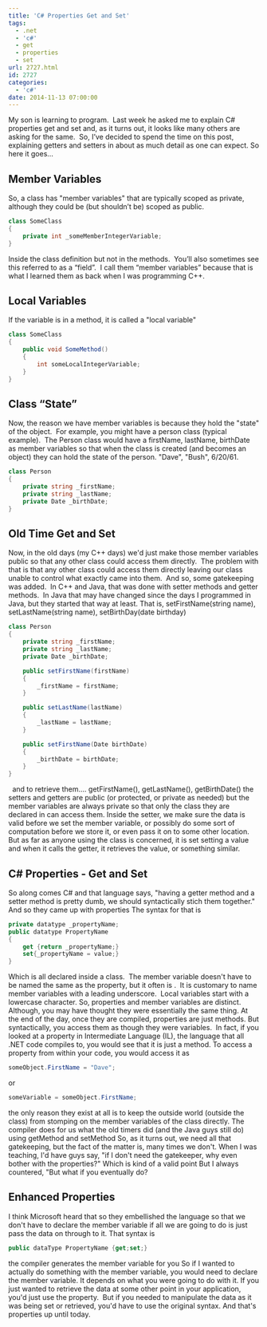 ```yaml
---
title: 'C# Properties Get and Set'
tags:
  - .net
  - 'c#'
  - get
  - properties
  - set
url: 2727.html
id: 2727
categories:
  - 'c#'
date: 2014-11-13 07:00:00
---
```


My son is learning to program.  Last week he asked me to explain C# properties get and set and, as it turns out, it looks like many others are asking for the same.  So, I’ve decided to spend the time on this post, explaining getters and setters in about as much detail as one can expect. So here it goes…

<!-- more -->

Member Variables
----------------

So, a class has "member variables" that are typically scoped as private, although they could be (but shouldn’t be) scoped as public.

``` csharp
class SomeClass
{
    private int _someMemberIntegerVariable;
}
```

Inside the class definition but not in the methods.  You’ll also sometimes see this referred to as a “field”.  I call them “member variables” because that is what I learned them as back when I was programming C++.

Local Variables
---------------

If the variable is in a method, it is called a "local variable"

``` csharp
class SomeClass
{
    public void SomeMethod()
    {
        int someLocalIntegerVariable;
    }
}
```

Class “State”
-------------

Now, the reason we have member variables is because they hold the "state" of the object.  For example, you might have a person class (typical example).  The Person class would have a firstName, lastName, birthDate as member variables so that when the class is created (and becomes an object) they can hold the state of the person. "Dave", "Bush", 6/20/61.

``` csharp
class Person
{
    private string _firstName;
    private string _lastName;
    private Date _birthDate;
}
```

Old Time Get and Set
--------------------

Now, in the old days (my C++ days) we'd just make those member variables public so that any other class could access them directly.  The problem with that is that any other class could access them directly leaving our class unable to control what exactly came into them.  And so, some gatekeeping was added.  In C++ and Java, that was done with setter methods and getter methods.  In Java that may have changed since the days I programmed in Java, but they started that way at least. That is, setFirstName(string name), setLastName(string name), setBirthDay(date birthday)

``` csharp
class Person
{
    private string _firstName;
    private string _lastName;
    private Date _birthDate;

    public setFirstName(firstName)
    {
        _firstName = firstName;
    }

    public setLastName(lastName)
    {
        _lastName = lastName;
    }

    public setFirstName(Date birthDate)
    {
        _birthDate = birthDate;
    }
}
```

  and to retrieve them.... getFirstName(), getLastName(), getBirthDate() the setters and getters are public (or protected, or private as needed) but the member variables are always private so that only the class they are declared in can access them. Inside the setter, we make sure the data is valid before we set the member variable, or possibly do some sort of computation before we store it, or even pass it on to some other location. But as far as anyone using the class is concerned, it is set setting a value and when it calls the getter, it retrieves the value, or something similar.

C# Properties - Get and Set
---------------------------

So along comes C# and that language says, "having a getter method and a setter method is pretty dumb, we should syntactically stich them together." And so they came up with properties The syntax for that is

``` csharp
private datatype _propertyName;
public datatype PropertyName
{
    get {return _propertyName;}
    set{_propertyName = value;}
}
```

Which is all declared inside a class.  The member variable doesn't have to be named the same as the property, but it often is .  It is customary to name member variables with a leading underscore.  Local variables start with a lowercase character. So, properties and member variables are distinct. Although, you may have thought they were essentially the same thing. At the end of the day, once they are compiled, properties are just methods. But syntactically, you access them as though they were variables.  In fact, if you looked at a property in Intermediate Language (IL), the language that all .NET code compiles to, you would see that it is just a method. To access a property from within your code, you would access it as

``` csharp
someObject.FirstName = "Dave";
```

or

``` csharp
someVariable = someObject.FirstName;
```

the only reason they exist at all is to keep the outside world (outside the class) from stomping on the member variables of the class directly. The compiler does for us what the old timers did (and the Java guys still do) using getMethod and setMethod So, as it turns out, we need all that gatekeeping, but the fact of the matter is, many times we don't. When I was teaching, I'd have guys say, "if I don't need the gatekeeper, why even bother with the properties?" Which is kind of a valid point But I always countered, "But what if you eventually do?

Enhanced Properties
-------------------

I think Microsoft heard that so they embellished the language so that we don't have to declare the member variable if all we are going to do is just pass the data on through to it. That syntax is

``` csharp
public dataType PropertyName {get;set;}
```

the compiler generates the member variable for you So if I wanted to actually do something with the member variable, you would need to declare the member variable. It depends on what you were going to do with it. If you just wanted to retrieve the data at some other point in your application, you'd just use the property.  But if you needed to manipulate the data as it was being set or retrieved, you'd have to use the original syntax. And that's properties up until today.
